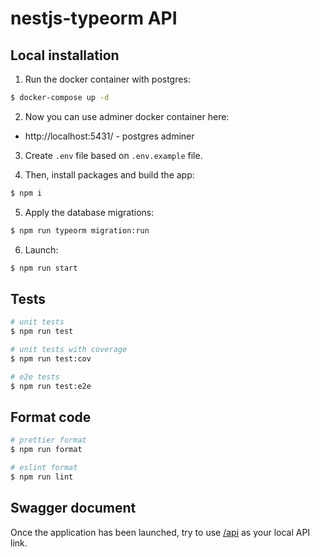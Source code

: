 # nestjs-typeorm API

## Local installation

1. Run the docker container with postgres:
```bash
$ docker-compose up -d
```

2. Now you can use adminer docker container here:

- http://localhost:5431/ - postgres adminer

3. Create `.env` file based on `.env.example` file.

4. Then, install packages and build the app:

```bash
$ npm i
```

5. Apply the database migrations:
```bash
$ npm run typeorm migration:run
```

6. Launch:
```bash
$ npm run start
```

## Tests

```bash
# unit tests
$ npm run test

# unit tests with coverage
$ npm run test:cov

# e2e tests
$ npm run test:e2e
```

## Format code

```bash
# prettier format
$ npm run format

# eslint format
$ npm run lint
```

## Swagger document

Once the application has been launched, try to use [/api](http://localhost:3000/api) as your local API link.
